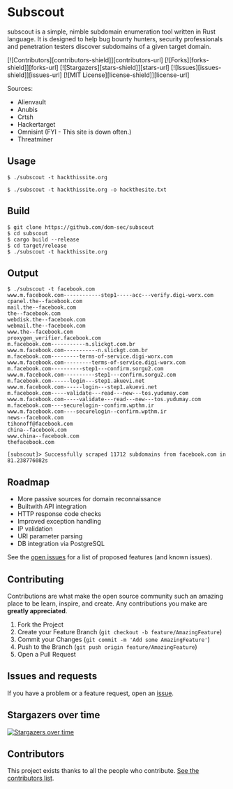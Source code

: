# Subscout
subscout is a simple, nimble subdomain enumeration tool written in Rust language. It is designed to help bug bounty hunters, security professionals and penetration testers discover subdomains of a given target domain.

<!-- PROJECT SHIELDS -->
<!--
*** I'm using markdown "reference style" links for readability.
*** Reference links are enclosed in brackets [ ] instead of parentheses ( ).
*** See the bottom of this document for the declaration of the reference variables
*** for contributors-url, forks-url, etc. This is an optional, concise syntax you may use.
*** https://www.markdownguide.org/basic-syntax/#reference-style-links
-->
[![Contributors][contributors-shield]][contributors-url]
[![Forks][forks-shield]][forks-url]
[![Stargazers][stars-shield]][stars-url]
[![Issues][issues-shield]][issues-url]
[![MIT License][license-shield]][license-url]

Sources:
- Alienvault
- Anubis
- Crtsh
- Hackertarget
- Omnisint (FYI - This site is down often.)
- Threatminer

<!-- ROADMAP -->
## Usage
```console
$ ./subscout -t hackthissite.org
```
```console
$ ./subscout -t hackthissite.org -o hackthesite.txt
```

<!-- ROADMAP -->
## Build
```console
$ git clone https://github.com/dom-sec/subscout
$ cd subscout
$ cargo build --release
$ cd target/release
$ ./subscout -t hackthissite.org
```

<!-- ROADMAP -->
## Output
```console
$ ./subscout -t facebook.com
www.m.facebook.com------------step1-----acc---verify.digi-worx.com
cpanel.the--facebook.com
mail.the--facebook.com
the--facebook.com
webdisk.the--facebook.com
webmail.the--facebook.com
www.the--facebook.com
proxygen_verifier.facebook.com
m.facebook.com-----------n.slickgt.com.br
www.m.facebook.com-----------n.slickgt.com.br
m.facebook.com---------terms-of-service.digi-worx.com
www.m.facebook.com---------terms-of-service.digi-worx.com
m.facebook.com----------step1---confirm.sorgu2.com
www.m.facebook.com----------step1---confirm.sorgu2.com
m.facebook.com------login---step1.akuevi.net
www.m.facebook.com------login---step1.akuevi.net
m.facebook.com-----validate---read---new---tos.yudumay.com
www.m.facebook.com-----validate---read---new---tos.yudumay.com
m.facebook.com----securelogin--confirm.wpthm.ir
www.m.facebook.com----securelogin--confirm.wpthm.ir
news--facebook.com
tihonoff@facebook.com
china--facebook.com
www.china--facebook.com
thefacebook.com

[subscout]> Successfully scraped 11712 subdomains from facebook.com in 81.238776082s
```

<!-- ROADMAP -->
## Roadmap

* More passive sources for domain reconnaissance
* Builtwith API integration
* HTTP response code checks
* Improved exception handling
* IP validation
* URI parameter parsing
* DB integration via PostgreSQL

See the [open issues](https://github.com/dom-sec/subscout/issues) for a list of proposed features (and known issues).

<!-- CONTRIBUTING -->
## Contributing

Contributions are what make the open source community such an amazing place to be learn, inspire, and create. Any contributions you make are **greatly appreciated**.

1. Fork the Project
2. Create your Feature Branch (`git checkout -b feature/AmazingFeature`)
3. Commit your Changes (`git commit -m 'Add some AmazingFeature'`)
4. Push to the Branch (`git push origin feature/AmazingFeature`)
5. Open a Pull Request

<!-- ISSUES AND REQUESTS -->
## Issues and requests

If you have a problem or a feature request, open an [issue](https://github.com/dom-sec/subscout/issues).

<!-- STARGAZERS -->
## Stargazers over time

[![Stargazers over time](https://starchart.cc/dom-sec/subscout.svg)](https://starchart.cc/dom-sec/subscout)

<!-- CONTRIBUTORS -->
## Contributors
This project exists thanks to all the people who contribute. [See the contributors list](https://github.com/dom-sec/subscout/graphs/contributors).

